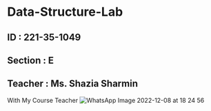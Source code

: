 # Data-Structure-Lab

## ID : 221-35-1049
## Section : E
## Teacher : Ms. Shazia Sharmin
With My Course Teacher
![WhatsApp Image 2022-12-08 at 18 24 56](https://user-images.githubusercontent.com/98411093/206839440-178cdd7b-d3f5-44cd-b2a0-a5118c59962e.jpg)



